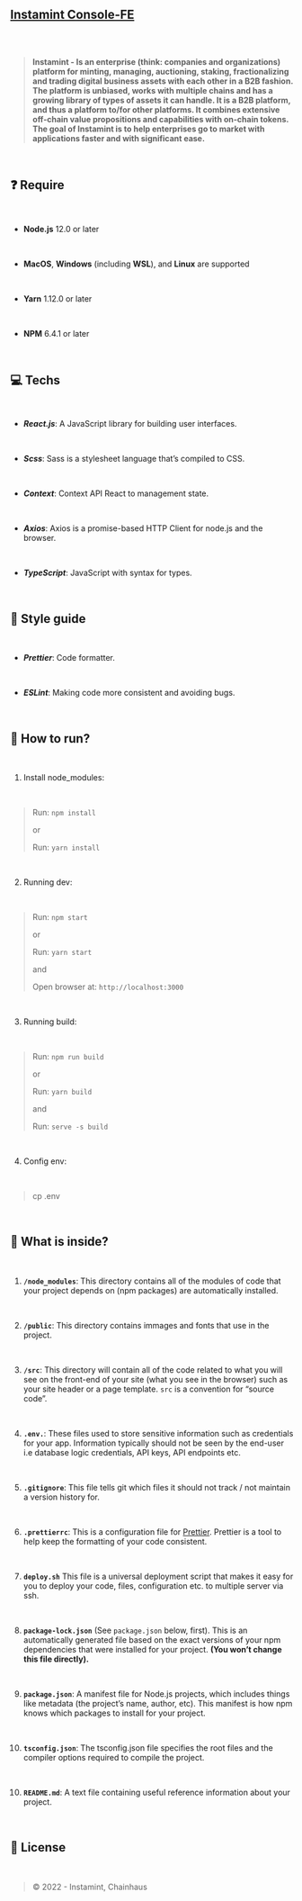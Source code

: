 ##  [Instamint Console-FE](http://console.instamint.com)  

![<img src="./public/media/logos/logo-instamint.png" alt="image desc" style="max-width: 40%;" />](./public/media/logos/logo-instamint.png)


​
>**Instamint  -  Is an enterprise (think: companies and organizations) platform for minting, managing, auctioning, staking, fractionalizing and trading digital business assets with each other in a B2B fashion. The platform is unbiased, works with multiple chains and has a growing library of types of assets it can handle. It is a B2B platform, and thus a platform to/for other platforms. It combines extensive off-chain value propositions and capabilities with on-chain tokens. The goal of Instamint is to help enterprises go to market with applications faster and with significant ease.**

​

## ❓ Require

​
-  **Node.js**  12.0  or  later

​

-  **MacOS**,  **Windows**  (including  **WSL**),  and  **Linux**  are  supported

​

-  **Yarn**  1.12.0 or later

​

- **NPM**  6.4.1 or later

​

##  💻 Techs

​

- **_React.js_**: A JavaScript library for building user interfaces.

​

- **_Scss_**: Sass is a stylesheet language that’s compiled to CSS.

​

- **_Context_**: Context API React to management state.

​

- **_Axios_**: Axios is a promise-based HTTP Client for node.js and the browser.

​

- **_TypeScript_**: JavaScript with syntax for types.

​


##  🎨  Style  guide

​

- **_Prettier_**: Code formatter.

​

- **_ESLint_**: Making code more consistent and avoiding bugs.

​
##  🚀  How  to  run?

​

1.  Install  node_modules:

​
> Run: `npm install`
> 
> or
>
> Run: `yarn install`
>

​

2.  Running  dev:

​
> Run: `npm start`
> 
> or
>
> Run: `yarn start`
>
> and
> 
> Open browser at: `http://localhost:3000`

​

3.  Running  build:

​
> Run: `npm run build`
> 
> or
>
> Run: `yarn build`
>
> and
>
> Run: `serve -s build`

​

4.  Config  env:

​
> cp .env

​

##  🧐 What  is  inside?

​

1.  **`/node_modules`**:  This  directory  contains  all  of  the  modules  of  code  that  your  project  depends  on  (npm  packages)  are  automatically  installed.

​

2.  **`/public`**:  This  directory  contains  immages  and  fonts  that  use  in  the  project.

​

3.  **`/src`**:  This  directory  will  contain  all  of  the  code  related  to  what  you  will  see  on  the  front-end  of  your  site  (what  you  see  in  the  browser)  such  as  your  site  header  or  a  page  template.  `src`  is  a  convention  for  “source  code”.

​

4.  **`.env.`**:  These  files  used  to  store  sensitive  information  such  as  credentials  for  your  app.  Information  typically  should  not  be  seen  by  the  end-user  i.e  database  logic  credentials,  API  keys,  API  endpoints  etc.

​

5.  **`.gitignore`**:  This  file  tells  git  which  files  it  should  not  track  /  not  maintain  a  version  history  for.

​

6.  **`.prettierrc`**:  This  is  a  configuration  file  for  [Prettier](https://prettier.io/).  Prettier  is  a  tool  to  help  keep  the  formatting  of  your  code  consistent.

​

7.  **`deploy.sh`**  This  file  is  a  universal  deployment  script  that  makes  it  easy  for  you  to  deploy  your  code,  files,  configuration  etc.  to  multiple  server  via  ssh.

​

8.  **`package-lock.json`**  (See  `package.json`  below,  first).  This  is  an  automatically  generated  file  based  on  the  exact  versions  of  your  npm  dependencies  that  were  installed  for  your  project.  **(You  won’t  change  this  file  directly).**

​

9.  **`package.json`**:  A  manifest  file  for  Node.js  projects,  which  includes  things  like  metadata  (the  project’s  name,  author,  etc).  This  manifest  is  how  npm  knows  which  packages  to  install  for  your  project.

​

10.  **`tsconfig.json`**: The tsconfig.json file specifies the root files and the compiler options required to compile the project.

​

10.  **`README.md`**:  A  text  file  containing  useful  reference  information  about  your  project.

​

## 📃 License

​

>© 2022 - Instamint, Chainhaus